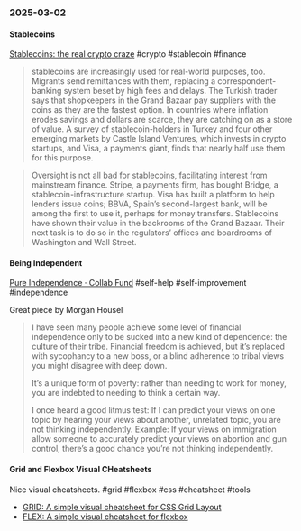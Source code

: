 ### 2025-03-02
#### Stablecoins
[Stablecoins: the real crypto craze](https://www.economist.com/finance-and-economics/2025/02/23/stablecoins-the-real-crypto-craze) #crypto #stablecoin #finance 

> stablecoins are increasingly used for real-world purposes, too. Migrants send remittances with them, replacing a correspondent-banking system beset by high fees and delays. The Turkish trader says that shopkeepers in the Grand Bazaar pay suppliers with the coins as they are the fastest option. In countries where inflation erodes savings and dollars are scarce, they are catching on as a store of value. A survey of stablecoin-holders in Turkey and four other emerging markets by Castle Island Ventures, which invests in crypto startups, and Visa, a payments giant, finds that nearly half use them for this purpose.

> Oversight is not all bad for stablecoins, facilitating interest from mainstream finance. Stripe, a payments firm, has bought Bridge, a stablecoin-infrastructure startup. Visa has built a platform to help lenders issue coins; BBVA, Spain’s second-largest bank, will be among the first to use it, perhaps for money transfers. Stablecoins have shown their value in the backrooms of the Grand Bazaar. Their next task is to do so in the regulators’ offices and boardrooms of Washington and Wall Street.

#### Being Independent
[Pure Independence · Collab Fund](https://collabfund.com/blog/pure-independence/) #self-help #self-improvement #independence

Great piece by Morgan Housel

> I have seen many people achieve some level of financial independence only to be sucked into a new kind of dependence: the culture of their tribe. Financial freedom is achieved, but it’s replaced with sycophancy to a new boss, or a blind adherence to tribal views you might disagree with deep down.
>
> It’s a unique form of poverty: rather than needing to work for money, you are indebted to needing to think a certain way.
>
> I once heard a good litmus test: If I can predict your views on one topic by hearing your views about another, unrelated topic, you are not thinking independently. Example: If your views on immigration allow someone to accurately predict your views on abortion and gun control, there’s a good chance you’re not thinking independently.

#### Grid and Flexbox Visual CHeatsheets
Nice visual cheatsheets. #grid #flexbox #css #cheatsheet #tools
- [GRID: A simple visual cheatsheet for CSS Grid Layout](https://grid.malven.co/)
- [FLEX: A simple visual cheatsheet for flexbox](https://flexbox.malven.co/)